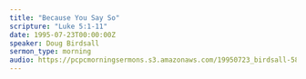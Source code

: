 ```yaml
---
title: "Because You Say So"
scripture: "Luke 5:1-11"
date: 1995-07-23T00:00:00Z
speaker: Doug Birdsall
sermon_type: morning
audio: https://pcpcmorningsermons.s3.amazonaws.com/19950723_birdsall-58c99f8521192.mp3 
---
```



